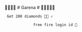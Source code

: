  💎💎💎💎 # Garena # 💎💎💎💎💎

     Get 200 diamonds 💎💎 ✓
                 
                 free fire login id 💎

